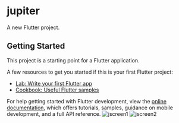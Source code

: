 # jupiter

A new Flutter project.

## Getting Started

This project is a starting point for a Flutter application.

A few resources to get you started if this is your first Flutter project:

- [Lab: Write your first Flutter app](https://docs.flutter.dev/get-started/codelab)
- [Cookbook: Useful Flutter samples](https://docs.flutter.dev/cookbook)

For help getting started with Flutter development, view the
[online documentation](https://docs.flutter.dev/), which offers tutorials,
samples, guidance on mobile development, and a full API reference.
![jscreen1](https://github.com/vaibhavaiscoder/jupiter-clone/assets/93149685/b2f72f6c-f0e7-44e0-8bba-a145ae2e3006)
![jscreen2](https://github.com/vaibhavaiscoder/jupiter-clone/assets/93149685/9745844f-9de9-4377-8c7a-72c139f5af1d)
